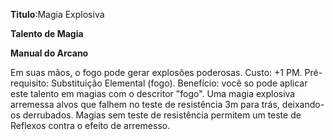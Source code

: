 **Titulo**:Magia Explosiva

**Talento de Magia**

**Manual do Arcano**

 Em suas mãos, o fogo pode gerar explosões poderosas. Custo: +1 PM. Pré-requisito: Substituição Elemental (fogo). Benefício: você so pode aplicar este talento em magias com o descritor "fogo". Uma magia explosiva arremessa alvos que falhem no teste de resistência 3m para trás, deixando-os derrubados. Magias sem teste de resistência permitem um teste de Reflexos contra o efeito de arremesso.